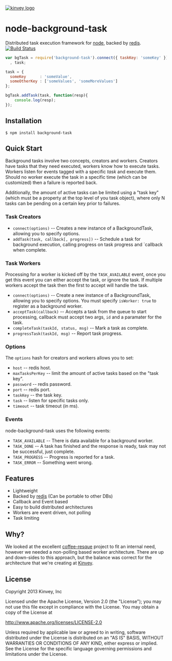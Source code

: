 [![kinvey logo](http://www.kinvey.com/images/logo/300.png)](http://www.kinvey.com)

node-background-task
====================

Distributed task execution framework for [node](http://nodejs.org), backed by [redis](http://redis.io/).
[![Build Status](https://travis-ci.org/Kinvey/node-background-task.png)](https://travis-ci.org/Kinvey/node-background-task)


```js
var bgTask = require('background-task').connect({ taskKey: 'someKey' })
  , task;

task = {
  someKey      : 'someValue',
  someOtherKey : ['someValues', 'someMoreValues']
};

bgTask.addTask(task, function(resp){
    console.log(resp);
});
```

## Installation

    $ npm install background-task

## Quick Start

Background tasks involve two concepts, creators and workers.  Creators
have tasks that they need executed, workers know how to execute
tasks. Workers listen for events tagged with a specific *task* and
execute them. Should no worker execute the task in a specific time
(which can be customized) then a failure is reported back.

Additionally, the amount of active tasks can be limited using a "task
key" (which must be a property at the top level of you task object),
where only N tasks can be pending on a certain key prior to failures.

### Task Creators

* `connect(options)` -- Creates a new instance of a BackgroundTask, allowing you
  to specify options.
* `addTask(task, callback[, progress])` -- Schedule a task for background
  execution, calling progress on task progress and `callback when complete.


### Task Workers

Processing for a worker is kicked off by the `TASK_AVAILABLE` event,
once you get this event you can either accept the task, or ignore the
task.  If multiple workers accept the task then the first to accept
will handle the task.

* `connect(options)` -- Create a new instance of a BackgroundTask,
  allowing you to specify options.  You must specify `isWorker: true`
  to register as a background worker.
* `acceptTask(callback)` -- Accepts a task from the queue to start processing,
  callback must accept two args, `id` and a paramater for the task.
* `completeTask(taskId, status, msg)` -- Mark a task as complete.
* `progressTask(taskId, msg)` -- Report task progress.


### Options

The `options` hash for creators and workers allows you to set:

* `host` -- redis host.
* `maxTasksPerKey` -- limit the amount of active tasks based on the "task key".
* `password` -- redis password.
* `port` -- redis port.
* `taskKey` -- the task key.
* `task` -- listen for specific tasks only.
* `timeout` -- task timeout (in ms).


### Events

node-background-task uses the following events:

* `TASK_AVAILABLE` -- There is data available for a background worker.
* `TASK_DONE` -- A task has finished and the response is ready, task
  may not be successful, just complete.
* `TASK_PROGRESS` -- Progress is reported for a task. 
* `TASK_ERROR` -- Something went wrong.


## Features

* Lightweight
* Backed by [redis](http://redis.io/) (Can be portable to other DBs)
* Callback and Event based
* Easy to build distributed architectures
* Workers are event driven, not polling
* Task limiting

## Why?

We looked at the excellent
[coffee-resque](https://github.com/technoweenie/coffee-resque)
project to fit an internal need, however we needed a non-polling based
worker architecture.  There are up and down-sides to this approach,
but the balance was correct for the architecture that we're creating
at [Kinvey](http://www.kinvey.com).

## License

Copyright 2013 Kinvey, Inc

Licensed under the Apache License, Version 2.0 (the "License");
you may not use this file except in compliance with the License.
You may obtain a copy of the License at

http://www.apache.org/licenses/LICENSE-2.0

Unless required by applicable law or agreed to in writing, software
distributed under the License is distributed on an "AS IS" BASIS,
WITHOUT WARRANTIES OR CONDITIONS OF ANY KIND, either express or implied.
See the License for the specific language governing permissions and
limitations under the License.
